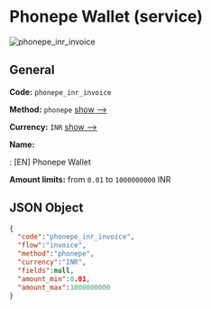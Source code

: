 
# Phonepe Wallet (service) 
![phonepe_inr_invoice](https://static.openfintech.io/payment_methods/phonepe_inr_invoice/logo.svg?w=400&c=v0.59.26#w200)  

## General 
 
**Code:** `phonepe_inr_invoice` 
 
**Method:** `phonepe` 
 [show -->](/payment-methods/phonepe/) 
 
**Currency:** `INR` [show -->](/currencies/INR/) 
 
**Name:** 
 
:	[EN] Phonepe Wallet 
 
**Amount limits:** from `0.01` to `1000000000` INR 

## JSON Object 

```json
{
  "code":"phonepe_inr_invoice",
  "flow":"invoice",
  "method":"phonepe",
  "currency":"INR",
  "fields":null,
  "amount_min":0.01,
  "amount_max":1000000000
}
```  
